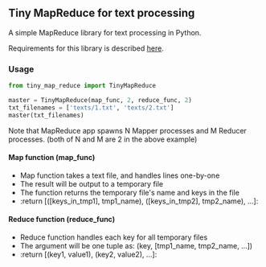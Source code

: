 ## Tiny MapReduce for text processing

A simple MapReduce library for text processing in Python.

Requirements for this library is described [here](https://sites.google.com/site/kudoutokyoislecture/).

### Usage

```python
from tiny_map_reduce import TinyMapReduce

master = TinyMapReduce(map_func, 2, reduce_func, 2)
txt_filenames = ['texts/1.txt', 'texts/2.txt']
master(txt_filenames)
```

Note that MapReduce app spawns N Mapper processes and M Reducer processes. (both of N and M are 2 in the above example)

#### Map function (map_func)

- Map function takes a text file, and handles lines one-by-one
- The result will be output to a temporary file
- The function returns the temporary file's name and keys in the file
- :return [([keys_in_tmp1], tmp1_name), ([keys_in_tmp2], tmp2_name), ...]:

#### Reduce function (reduce_func)

- Reduce function handles each key for all temporary files
- The argument will be one tuple as: (key, [tmp1_name, tmp2_name, ...])
- :return [(key1, value1), (key2, value2), ...]:
